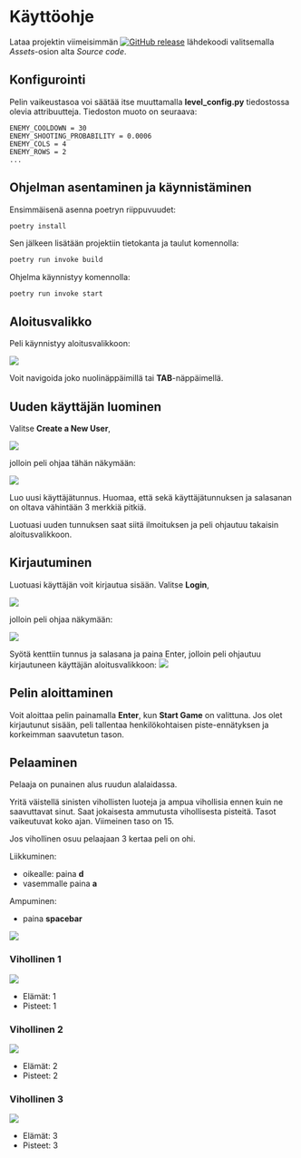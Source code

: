 # Käyttöohje

Lataa projektin viimeisimmän [![GitHub release](https://img.shields.io/github/v/release/Tapir79/ot-harjoitustyo?label=Release)](https://github.com/Tapir79/ot-harjoitustyo/releases/latest) lähdekoodi valitsemalla _Assets_-osion alta _Source code_.

## Konfigurointi

Pelin vaikeustasoa voi säätää itse muuttamalla __level_config.py__ tiedostossa olevia attribuutteja. 
Tiedoston muoto on seuraava:

```
ENEMY_COOLDOWN = 30
ENEMY_SHOOTING_PROBABILITY = 0.0006
ENEMY_COLS = 4
ENEMY_ROWS = 2
...
```

## Ohjelman asentaminen ja käynnistäminen

Ensimmäisenä asenna poetryn riippuvuudet:

```bash
poetry install
```

Sen jälkeen lisätään projektiin tietokanta ja taulut komennolla:

```bash
poetry run invoke build
```

Ohjelma käynnistyy komennolla:

```
poetry run invoke start
```

## Aloitusvalikko

Peli käynnistyy aloitusvalikkoon:

![](./kuvat/alien_attack_start_screen.png)

Voit navigoida joko nuolinäppäimillä tai __TAB__-näppäimellä.

## Uuden käyttäjän luominen

Valitse __Create a New User__, 

![](./kuvat/alien_attack_start_screen_register.png)

jolloin peli ohjaa tähän näkymään:

![](./kuvat/alien_attack_register_screen.png)

Luo uusi käyttäjätunnus. Huomaa, että sekä käyttäjätunnuksen ja salasanan on oltava vähintään 3 merkkiä pitkiä. 

Luotuasi uuden tunnuksen saat siitä ilmoituksen ja peli ohjautuu takaisin aloitusvalikkoon. 

## Kirjautuminen

Luotuasi käyttäjän voit kirjautua sisään. 
Valitse __Login__, 

![](./kuvat/alien_attack_start_screen_login.png)

jolloin peli ohjaa näkymään:

![](./kuvat/alien_attack_login_screen.png)

Syötä kenttiin tunnus ja salasana ja paina Enter, jolloin peli ohjautuu kirjautuneen käyttäjän aloitusvalikkoon:
![](./kuvat/alien_attack_start_screen_logged_in.png)

## Pelin aloittaminen

Voit aloittaa pelin painamalla __Enter__, kun __Start Game__ on valittuna. Jos olet kirjautunut sisään, peli tallentaa henkilökohtaisen piste-ennätyksen ja korkeimman saavutetun tason. 

## Pelaaminen

Pelaaja on punainen alus ruudun alalaidassa.

Yritä väistellä sinisten vihollisten luoteja ja ampua vihollisia ennen kuin ne saavuttavat sinut. Saat jokaisesta ammutusta vihollisesta pisteitä. Tasot vaikeutuvat koko ajan. Viimeinen taso on 15. 

Jos vihollinen osuu pelaajaan 3 kertaa peli on ohi. 

Liikkuminen:     
- oikealle: paina __d__
- vasemmalle paina __a__

Ampuminen:      
- paina __spacebar__

![](./kuvat/alien_attack_game_screen.png)

 

### Vihollinen 1 

![](./kuvat/enemy1.png)  
- Elämät: 1 
- Pisteet: 1

### Vihollinen 2

![](./kuvat/enemy2.png)  
- Elämät: 2 
- Pisteet: 2

### Vihollinen 3

![](./kuvat/enemy3.png)  
- Elämät: 3 
- Pisteet: 3


